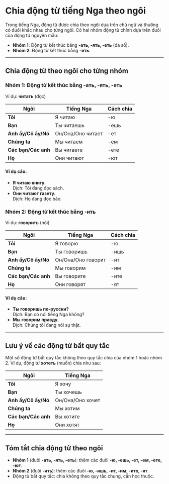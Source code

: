 # Chia động từ tiếng Nga theo ngôi

Trong tiếng Nga, động từ được chia theo ngôi dựa trên chủ ngữ và thường có đuôi khác nhau cho từng ngôi. Có hai nhóm động từ chính dựa trên đuôi của động từ nguyên mẫu:

- **Nhóm 1**: Động từ kết thúc bằng **-ать, -ять, -еть** (đa số).
- **Nhóm 2**: Động từ kết thúc bằng **-ить**.

---

## Chia động từ theo ngôi cho từng nhóm

### Nhóm 1: Động từ kết thúc bằng **-ать, -ять, -еть**
Ví dụ: **читать** (đọc)

| Ngôi                | Tiếng Nga        | Cách chia      |
|---------------------|------------------|----------------|
| **Tôi**            | Я читаю          | -ю             |
| **Bạn**            | Ты читаешь       | -ешь          |
| **Anh ấy/Cô ấy/Nó**| Он/Она/Оно читает | -ет           |
| **Chúng ta**       | Мы читаем        | -ем           |
| **Các bạn/Các anh**| Вы читаете       | -ете          |
| **Họ**             | Они читают       | -ют           |

#### Ví dụ câu:
- **Я читаю книгу.**  
  Dịch: Tôi đang đọc sách.
- **Они читают газету.**  
  Dịch: Họ đang đọc báo.

### Nhóm 2: Động từ kết thúc bằng **-ить**
Ví dụ: **говорить** (nói)

| Ngôi                | Tiếng Nga        | Cách chia      |
|---------------------|------------------|----------------|
| **Tôi**            | Я говорю         | -ю             |
| **Bạn**            | Ты говоришь      | -ишь          |
| **Anh ấy/Cô ấy/Nó**| Он/Она/Оно говорит | -ит           |
| **Chúng ta**       | Мы говорим       | -им           |
| **Các bạn/Các anh**| Вы говорите      | -ите          |
| **Họ**             | Они говорят      | -ят           |

#### Ví dụ câu:
- **Ты говоришь по-русски?**  
  Dịch: Bạn có nói tiếng Nga không?
- **Мы говорим правду.**  
  Dịch: Chúng tôi đang nói sự thật.

---

## Lưu ý về các động từ bất quy tắc
Một số động từ bất quy tắc không theo quy tắc chia của nhóm 1 hoặc nhóm 2. Ví dụ, động từ **хотеть** (muốn) chia như sau:

| Ngôi                | Tiếng Nga        |
|---------------------|------------------|
| **Tôi**            | Я хочу           |
| **Bạn**            | Ты хочешь        |
| **Anh ấy/Cô ấy/Nó**| Он/Она/Оно хочет |
| **Chúng ta**       | Мы хотим         |
| **Các bạn/Các anh**| Вы хотите        |
| **Họ**             | Они хотят        |

---

## Tóm tắt chia động từ theo ngôi

- **Nhóm 1** (đuôi **-ать, -ять, -еть**): thêm các đuôi **-ю, -ешь, -ет, -ем, -ете, -ют**.
- **Nhóm 2** (đuôi **-ить**): thêm các đuôi **-ю, -ишь, -ит, -им, -ите, -ят**.
- Động từ bất quy tắc: chia không theo quy tắc chung, cần học thuộc.

